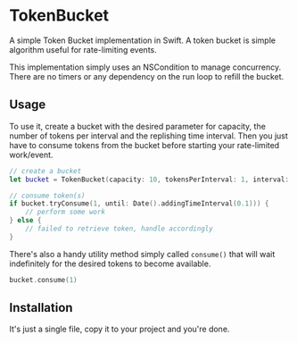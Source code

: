 # TokenBucket

A simple Token Bucket implementation in Swift. A token bucket is simple algorithm useful for rate-limiting events.

This implementation simply uses an NSCondition to manage concurrency. There are no timers or any dependency on the run loop to refill the bucket.

## Usage

To use it, create a bucket with the desired parameter for capacity, the number of tokens per interval and the replishing time interval.
Then you just have to consume tokens from the bucket before starting your rate-limited work/event.

```swift
// create a bucket
let bucket = TokenBucket(capacity: 10, tokensPerInterval: 1, interval: 0.5)

// consume token(s)
if bucket.tryConsume(1, until: Date().addingTimeInterval(0.1))) {
    // perform some work
} else {
    // failed to retrieve token, handle accordingly
}

```

There's also a handy utility method simply called ```consume()``` that will wait indefinitely for the desired tokens to become available.

```swift
bucket.consume(1)
```

## Installation

It's just a single file, copy it to your project and you're done.


